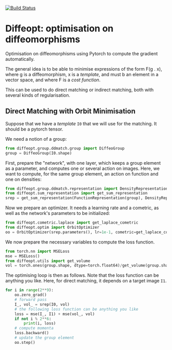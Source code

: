 [![Build Status](https://travis-ci.com/olivierverdier/diffeopt.svg?branch=master)](https://travis-ci.com/olivierverdier/diffeopt)

# Diffeopt: optimisation on diffeomorphisms

Optimisation on diffeomorphisms using Pytorch to compute the gradient automatically.

The general idea is to be able to minimise expressions of the form F(g . x), where g is a diffeomorphism, x is a *template*, and must b an element in a vector space, and where F is a *cost function*.

This can be used to do direct matching or indirect matching, both with several kinds of regularisation.

## Direct Matching with Orbit Minimisation

Suppose that we have a *template* `I0` that we will use for the matching.
It should be a pytorch tensor.

We need a notion of a group:
```python
from diffeopt.group.ddmatch.group import DiffeoGroup
group = DiffeoGroup(I0.shape)
```

First, prepare the "network", with one layer, which keeps a group element as a parameter, and computes one or several action on images.
Here, we want to compute, for the same group element, an action on function and one on densities:
```python
from diffeopt.group.ddmatch.representation import DensityRepresentation, FunctionRepresentation
from diffeopt.sum_representation import get_sum_representation
srep = get_sum_representation(FunctionRepresentation(group), DensityRepresentation(group))
```

Now we prepare an optimizer. It needs a learning rate and a cometric, as well as the network's parameters to be initialized:
```python
from diffeopt.cometric.laplace import get_laplace_cometric
from diffeopt.optim import OrbitOptimizer
oo = OrbitOptimizer(srep.parameters(), lr=1e-1, cometric=get_laplace_cometric(group, s=2))
```

We now prepare the necessary variables to compute the loss function.

```python
from torch.nn import MSELoss
mse = MSELoss()
from diffeopt.utils import get_volume
vol = torch.ones(group.shape, dtype=torch.float64)/get_volume(group.shape)
```

The optimising loop is then as follows.
Note that the loss function can be anything you like.
Here, for direct matching, it depends on a target image `I1`.
```python
for i in range(2**9):
    oo.zero_grad()
    # forward pass
    I_, vol_ = srep(I0, vol)
    # the following loss function can be anything you like
    loss = mse(I_, I1) + mse(vol_, vol)
    if not i % 2**6:
        print(i, loss)
    # compute momenta
    loss.backward()
    # update the group element
    oo.step()
```
